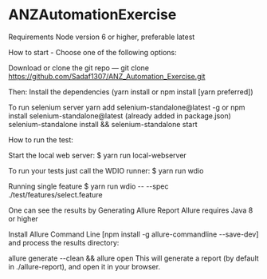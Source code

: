 # ANZAutomationExercise

Requirements
Node version 6 or higher, preferable latest 

How to start - 
Choose one of the following options:

Download or clone the git repo — git clone https://github.com/Sadaf1307/ANZ_Automation_Exercise.git

Then:
Install the dependencies (yarn install or npm install [yarn preferred])

To run selenium server 
yarn add selenium-standalone@latest -g or npm install selenium-standalone@latest (already added in package.json)
selenium-standalone install && selenium-standalone start

How to run the test:

Start the local web server:
$ yarn run local-webserver

To run your tests just call the WDIO runner:
$ yarn run wdio

Running single feature
$ yarn run wdio -- --spec ./test/features/select.feature

One can see the results by Generating Allure Report
Allure requires Java 8 or higher

Install Allure Command Line [npm install -g allure-commandline --save-dev]
and process the results directory:

allure generate --clean && allure open
This will generate a report (by default in ./allure-report), and open it in your browser.